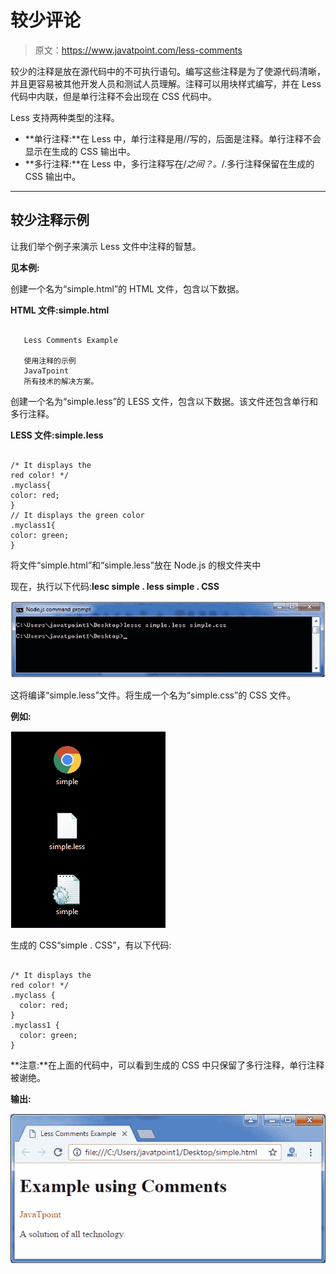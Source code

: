 # 较少评论

> 原文：<https://www.javatpoint.com/less-comments>

较少的注释是放在源代码中的不可执行语句。编写这些注释是为了使源代码清晰，并且更容易被其他开发人员和测试人员理解。注释可以用块样式编写，并在 Less 代码中内联，但是单行注释不会出现在 CSS 代码中。

Less 支持两种类型的注释。

*   **单行注释:**在 Less 中，单行注释是用//写的，后面是注释。单行注释不会显示在生成的 CSS 输出中。
*   **多行注释:**在 Less 中，多行注释写在/*之间？。*/.多行注释保留在生成的 CSS 输出中。

* * *

## 较少注释示例

让我们举个例子来演示 Less 文件中注释的智慧。

**见本例:**

创建一个名为“simple.html”的 HTML 文件，包含以下数据。

**HTML 文件:simple.html**

```

   Less Comments Example

   使用注释的示例
   JavaTpoint
   所有技术的解决方案。

```

创建一个名为“simple.less”的 LESS 文件，包含以下数据。该文件还包含单行和多行注释。

**LESS 文件:simple.less**

```

/* It displays the
red color! */
.myclass{
color: red;
}
// It displays the green color
.myclass1{
color: green;
} 

```

将文件“simple.html”和“simple.less”放在 Node.js 的根文件夹中

现在，执行以下代码:**lesc simple . less simple . CSS**

![Less Less comment1](img/a0d96b85bf47285c343a1a79b2868c31.png)

这将编译“simple.less”文件。将生成一个名为“simple.css”的 CSS 文件。

**例如:**

![Less Less comment2](img/8c9336ab6781d07fd74e79f1727529ee.png)

生成的 CSS“simple . CSS”，有以下代码:

```

/* It displays the
red color! */
.myclass {
  color: red;
}
.myclass1 {
  color: green;
} 

```

**注意:**在上面的代码中，可以看到生成的 CSS 中只保留了多行注释，单行注释被谢绝。

**输出:**

![Less Less comment3](img/f38bad9c1116ba3e180578524a75af79.png)